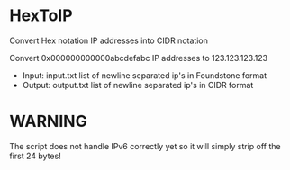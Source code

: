 HexToIP
=======

Convert Hex notation IP addresses into CIDR notation

Convert 0x000000000000abcdefabc IP addresses to 123.123.123.123
- Input: input.txt list of newline separated ip's in Foundstone format
- Output: output.txt list of newline separated ip's in CIDR format

WARNING
============
The script does not handle IPv6 correctly yet so it will simply strip off the first 24 bytes!
